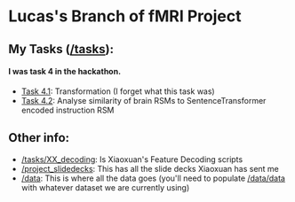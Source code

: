 # Lucas's Branch of fMRI Project

## My Tasks ([/tasks](/tasks)):
#### I was task 4 in the hackathon.
- [Task 4.1](/tasks/4.1%20-%20Transformation/): Transformation (I forget what this task was)
- [Task 4.2](/tasks/4.2%20-%20NL%20Similarity/): Analyse similarity of brain RSMs to SentenceTransformer encoded instruction RSM


## Other info:
- [/tasks/XX_decoding](/tasks/XX_decoding/): Is Xiaoxuan's Feature Decoding scripts
- [/project_slidedecks](/project_slidedecks/): This has all the slide decks Xiaoxuan has sent me
- [/data](/data/): This is where all the data goes (you'll need to populate [/data/data](/data/data/) with whatever dataset we are currently using)